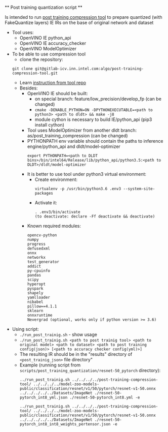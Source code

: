 ** Post training quantization script **

Is intended to run [post training compression tool](https://gitlab-icv.inn.intel.com/algo/post-training-compression-tool/tree/develop/)
to prepare quantized (with FakeQuantize layers) IE IRs on the base of original network and dataset
* Tool uses:
    - OpenVINO IE python_api
    - OpenVINO IE accuracy_checker
    - OpenVINO ModelOptimizer
* To be able to use compression tool
    - clone the repository: 
    ```
    git clone git@gitlab-icv.inn.intel.com:algo/post-training-compression-tool.git
    ```
    - Learn [instruction from tool repo](https://gitlab-icv.inn.intel.com/algo/post-training-compression-tool/blob/develop/README.md)
    - Besides:
        - OpenVINO IE should be built:
            - on special branch: feature/low_precision/develop_fp (can be changed)
            - `cmake -DENABLE_PYTHON=ON -DPYTHONEXECUTABLE=<path to python3> <path to dldt> && make -j8`
            - module cython is necessary to build IE/python_api (pip3 install cython)
        - Tool uses ModelOptimizer from another dldt branch: as/post_training_compression (can be changed)
        - PYTHONPATH env variable should contain the paths to inference engine/python_api and dldt/model-optimizer
          ```
          export PYTHONPATH=<path to DLDT bins>/bin/intel64/Release/lib/python_api/python3.5:<path to DLDT>/dldt/model-optimizer
          ```
        - It is better to use tool under python3 virtual environment:
            * Create environment:
              ```
              virtualenv -p /usr/bin/python3.6 .env3 --system-site-packages
              ```
            * Activate it:
              ```
              . .env3/bin/activate
              (to deactivate: declare -Ff deactivate && deactivate)
              ```
        - Known required modules:
          ```
          opencv-python
          numpy
          progress
          defusedxml
          onnx
          networkx
          test_generator
          addict
          py-cpuinfo
          pandas
          scipy
          hyperopt
          pyspark
          shapely
          yamlloader
          nibabel
          pillow==4.1.1
          sklearn
          onnxruntime
          Nevergrad (optional, works only if python version >= 3.6)
          ```
* Using script:
    - `./run_post_trainig.sh` - show usage
    - `./run_post_trainig.sh <path to post trainig tool> <path to original model> <path to dataset> <path to post training config(json)> [<path to accuracy checker config(yml)>]`
    - The resulting IR should be in the "results" directory of `<post_trainig_json>` file directory"
    - Example (running script from `scripts/post_training_quantization/resnet-50_pytorch` directory):
      ```
      ../run_post_trainig.sh ../../../../post-training-compression-tool/ ../../../../model-zoo-models-public/classification/resnet/v1/50/pytorch/resnet-v1-50.onnx  ../../../../../Datasets/ImageNet ./resnet-50-pytorch_int8_yml.json ./resnet-50-pytorch_int8.yml -e

      ../run_post_trainig.sh ../../../../post-training-compression-tool/ ../../../../model-zoo-models-public/classification/resnet/v1/50/pytorch/resnet-v1-50.onnx  ../../../../../Datasets/ImageNet ./resnet-50-pytorch_int8_int8_weights_pertensor.json -e
      ```
